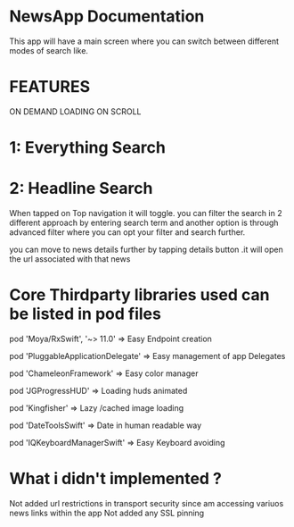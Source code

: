 # NewsApp Documentation
This app will have a main screen where you can switch between different modes of search like.
# FEATURES 
ON DEMAND LOADING ON SCROLL
# 1: Everything Search

# 2: Headline Search

When tapped on Top navigation it will toggle.
you can filter the search in 2 different approach by entering search term and another option is through advanced filter
where you can opt your filter and search further.

you can move to news details further by tapping details button .it will open the url associated with that news 

# Core Thirdparty libraries used can be listed in pod files

  pod 'Moya/RxSwift', '~> 11.0'      => Easy Endpoint creation
  
  pod 'PluggableApplicationDelegate' => Easy management of app Delegates
  
  pod 'ChameleonFramework'           => Easy color manager
  
  pod 'JGProgressHUD'                => Loading huds animated
  
  pod 'Kingfisher'                   => Lazy /cached image loading
  
  pod 'DateToolsSwift'               => Date in human readable way
  
  pod 'IQKeyboardManagerSwift'       => Easy Keyboard avoiding



# What i didn't implemented ?
Not added url restrictions in transport security since am accessing variuos news links within the app
Not added any SSL pinning 

